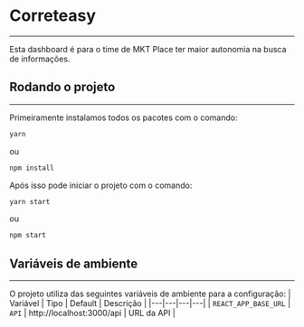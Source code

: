 
# Correteasy

---

Esta dashboard é para o time de MKT Place ter maior autonomia na busca de informações.

## Rodando o projeto

---
Primeiramente instalamos todos os pacotes com o comando:
```bash
yarn
```

ou

```bash
npm install
```

Após isso pode iniciar o projeto com o comando:

```bash
yarn start
```

ou

```bash
npm start
```

## Variáveis de ambiente

---

O projeto utiliza das seguintes variáveis de ambiente para a configuração:
| Variável | Tipo | Default | Descrição |
|---|---|---|---|
| `REACT_APP_BASE_URL` | `API` | http://localhost:3000/api | URL da API |
